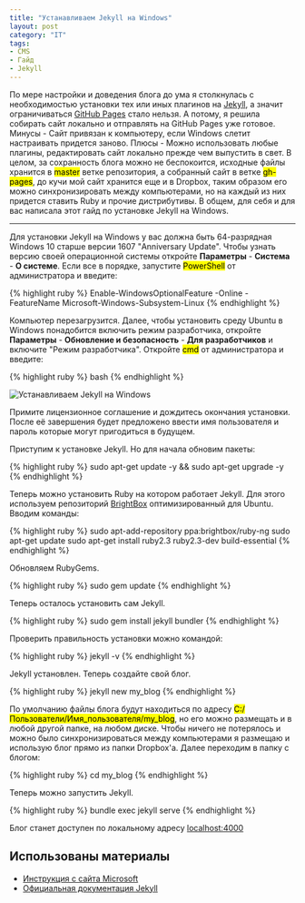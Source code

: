 ```yaml
---
title: "Устанавливаем Jekyll на Windows"
layout: post
category: "IT"
tags:
- CMS
- Гайд
- Jekyll
---
```


По мере настройки и доведения блога до ума я столкнулась с необходимостью установки тех или иных плагинов на [Jekyll](http://jekyllrb.com/), а значит ограничиваться [GitHub Pages](https://pages.github.com/) стало нельзя. А потому, я решила собирать сайт локально и отправлять на GitHub Pages уже готовое. Минусы - Сайт привязан к компьютеру, если Windows слетит настраивать придется заново. Плюсы - Можно использовать любые плагины, редактировать сайт локально прежде чем выпустить в свет. В целом, за сохранность блога можно не беспокоится, исходные файлы хранится в <mark>master</mark> ветке репозитория, а собранный сайт в ветке <mark>gh-pages</mark>, до кучи мой сайт хранится еще и в Dropbox, таким образом его можно синхронизировать между компьютерами, но на каждый из них придется ставить Ruby и прочие дистрибутивы.  В общем, для себя и для вас написала этот гайд по установке Jekyll на Windows.

<hr>

Для установки Jekyll на Windows у вас должна быть 64-разрядная Windows 10 старше версии 1607 "Anniversary Update". Чтобы узнать версию своей операционной системы откройте **Параметры** - **Система** - **О системе**. Если все в порядке, запустите <mark>PowerShell</mark> от администратора и введите:

{% highlight ruby %}
Enable-WindowsOptionalFeature -Online -FeatureName Microsoft-Windows-Subsystem-Linux
{% endhighlight %}

Компьютер перезагрузится. Далее, чтобы установить среду Ubuntu в Windows понадобится включить режим разработчика, откройте **Параметры** - **Обновление и безопасность** - **Для разработчиков** и включите "Режим разработчика". Откройте <mark>cmd</mark> от администратора и введите:

{% highlight ruby %}
bash
{% endhighlight %}

![Устанавливаем Jekyll на Windows](https://i.imgur.com/NgKO6eb.png)

Примите лицензионное соглашение и дождитесь окончания установки. После её завершения будет предложено ввести имя пользователя и пароль которые могут пригодиться в будущем.

Приступим к установке Jekyll. Но для начала обновим пакеты:

{% highlight ruby %}
sudo apt-get update -y && sudo apt-get upgrade -y
{% endhighlight %}

Теперь можно установить Ruby на котором работает Jekyll. Для этого используем репозиторий [BrightBox](https://www.brightbox.com/docs/ruby/ubuntu/) оптимизированный для Ubuntu. Вводим команды:

{% highlight ruby %}
sudo apt-add-repository ppa:brightbox/ruby-ng
sudo apt-get update
sudo apt-get install ruby2.3 ruby2.3-dev build-essential
{% endhighlight %}

Обновляем RubyGems.

{% highlight ruby %}
sudo gem update
{% endhighlight %}

Теперь осталось установить сам Jekyll.

{% highlight ruby %}
sudo gem install jekyll bundler
{% endhighlight %}

Проверить правильность установки можно командой:

{% highlight ruby %}
jekyll -v
{% endhighlight %}

Jekyll установлен. Теперь создайте свой блог.

{% highlight ruby %}
jekyll new my_blog
{% endhighlight %}

По умолчанию файлы блога  будут находиться по адресу <mark>C:/Пользователи/Имя_пользователя/my_blog</mark>, но его можно размещать и в любой другой папке, на любом диске. Чтобы ничего не потерялось и можно было синхронизироваться между компьютерами я размещаю и использую блог прямо из папки Dropbox'a. Далее переходим в папку с блогом:

{% highlight ruby %}
cd my_blog
{% endhighlight %}

Теперь можно запустить Jekyll.

{% highlight ruby %}
bundle exec jekyll serve
{% endhighlight %}

Блог станет доступен по локальному адресу [localhost:4000](http://localhost:4000)

## Использованы материалы

* [Инструкция с сайта Microsoft](https://msdn.microsoft.com/en-us/commandline/wsl/install_guide#for-anniversary-update-and-creators-update-install-using-lxrun)
* [Официальная документация Jekyll](https://jekyllrb.com/docs/windows/)
